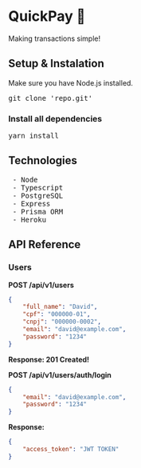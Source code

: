 # QuickPay 💚
Making transactions simple!

## Setup & Instalation
Make sure you have Node.js installed.
<pre>
git clone 'repo.git'
</pre>

###  Install all dependencies
<pre>yarn install</pre>

## Technologies
<pre>
 - Node
 - Typescript
 - PostgreSQL
 - Express
 - Prisma ORM
 - Heroku
</pre>

## API Reference

### Users
__POST /api/v1/users__
```json
{
	"full_name": "David",
	"cpf": "000000-01",
	"cnpj": "000000-0002",
	"email": "david@example.com",
	"password": "1234"
}
```
__Response: 201 Created!__

__POST /api/v1/users/auth/login__
```json
{
	"email": "david@example.com",
	"password": "1234"
}
```
__Response:__
```json
{
	"access_token": "JWT TOKEN"
}
```